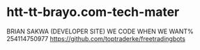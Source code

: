 # htt-tt-brayo.com-tech-mater
BRIAN SAKWA (DEVELOPER SITE)
WE CODE WHEN WE WANT%
254114750977
https://github.com/toptraderke/freetradingbots
